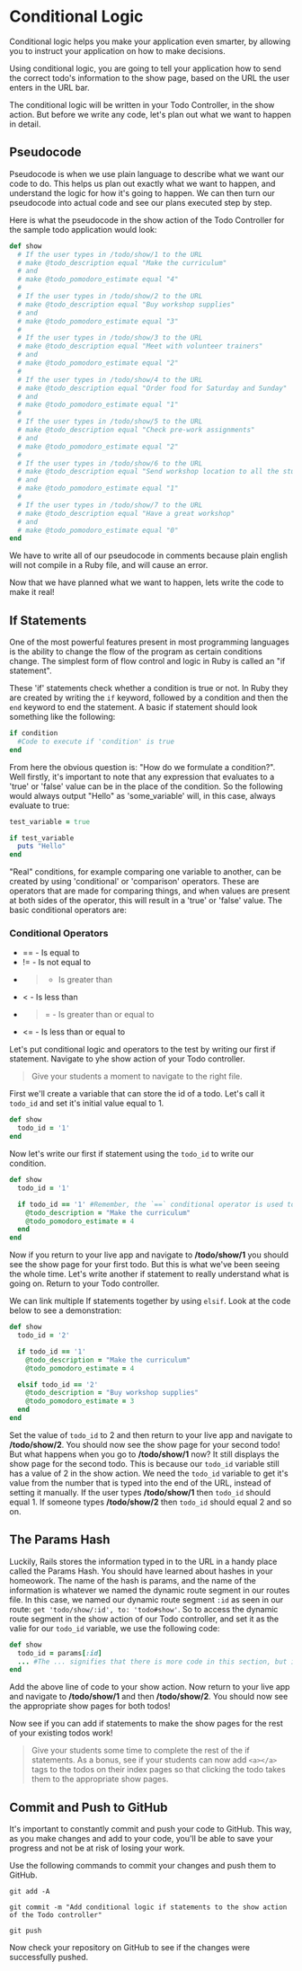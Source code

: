 # Conditional Logic
Conditional logic helps you make your application even smarter, by allowing you to instruct your application on how to make decisions.

Using conditional logic, you are going to tell your application how to send the correct todo's information to the show page, based on the URL the user enters in the URL bar.

The conditional logic will be written in your Todo Controller, in the show action. But before we write any code, let's plan out what we want to happen in detail.

## Pseudocode
Pseudocode is when we use plain language to describe what we want our code to do. This helps us plan out exactly what we want to happen, and understand the logic for how it's going to happen. We can then turn our pseudocode into actual code and see our plans executed step by step.

Here is what the pseudocode in the show action of the Todo Controller for the sample todo application would look:
```ruby
def show
  # If the user types in /todo/show/1 to the URL
  # make @todo_description equal "Make the curriculum"
  # and
  # make @todo_pomodoro_estimate equal "4"
  #
  # If the user types in /todo/show/2 to the URL
  # make @todo_description equal "Buy workshop supplies"
  # and
  # make @todo_pomodoro_estimate equal "3"
  #
  # If the user types in /todo/show/3 to the URL
  # make @todo_description equal "Meet with volunteer trainers"
  # and
  # make @todo_pomodoro_estimate equal "2"
  #
  # If the user types in /todo/show/4 to the URL
  # make @todo_description equal "Order food for Saturday and Sunday"
  # and
  # make @todo_pomodoro_estimate equal "1"
  #
  # If the user types in /todo/show/5 to the URL
  # make @todo_description equal "Check pre-work assignments"
  # and
  # make @todo_pomodoro_estimate equal "2"
  #
  # If the user types in /todo/show/6 to the URL
  # make @todo_description equal "Send workshop location to all the students"
  # and
  # make @todo_pomodoro_estimate equal "1"
  #
  # If the user types in /todo/show/7 to the URL
  # make @todo_description equal "Have a great workshop"
  # and
  # make @todo_pomodoro_estimate equal "0"
end
```

We have to write all of our pseudocode in comments because plain english will not compile in a Ruby file, and will cause an error.

Now that we have planned what we want to happen, lets write the code to make it real!

## If Statements
One of the most powerful features present in most programming languages is the ability to change the flow of the program as certain conditions change. The simplest form of flow control and logic in Ruby is called an "if statement".

These 'if' statements check whether a condition is true or not. In Ruby they are created by writing the `if` keyword, followed by a condition and then the `end` keyword to end the statement. A basic if statement should look something like the following:
```ruby
if condition
  #Code to execute if 'condition' is true
end
```

From here the obvious question is: "How do we formulate a condition?". Well firstly, it's important to note that any expression that evaluates to a 'true' or 'false' value can be in the place of the condition. So the following would always output "Hello" as 'some_variable' will, in this case, always evaluate to true:
```ruby
test_variable = true

if test_variable
  puts "Hello"
end
```

"Real" conditions, for example comparing one variable to another, can be created by using 'conditional' or 'comparison' operators. These are operators that are made for comparing things, and when values are present at both sides of the operator, this will result in a 'true' or 'false' value. The basic conditional operators are:

### Conditional Operators
  * == - Is equal to
  * != - Is not equal to
  * > - Is greater than
  * \< - Is less than
  * >= - Is greater than or equal to
  * \<= - Is less than or equal to

Let's put conditional logic and operators to the test by writing our first if statement. Navigate to yhe show action of your Todo controller.

>Give your students a moment to navigate to the right file.

First we'll create a variable that can store the id of a todo. Let's call it `todo_id` and set it's initial value equal to 1.
```ruby
def show
  todo_id = '1'
end
```

Now let's write our first if statement using the `todo_id` to write our condition.
```ruby
def show
  todo_id = '1'

  if todo_id == '1' #Remember, the `==` conditional operator is used to check if two things are equal to each other.
    @todo_description = "Make the curriculum"
    @todo_pomodoro_estimate = 4
  end
end
```

Now if you return to your live app and navigate to **/todo/show/1** you should see the show page for your first todo. But this is what we've been seeing the whole time. Let's write another if statement to really understand what is going on. Return to your Todo controller.

We can link multiple If statements together by using `elsif`. Look at the code below to see a demonstration:
```ruby
def show
  todo_id = '2'

  if todo_id == '1'
    @todo_description = "Make the curriculum"
    @todo_pomodoro_estimate = 4

  elsif todo_id == '2'
    @todo_description = "Buy workshop supplies"
    @todo_pomodoro_estimate = 3
  end
end
```

Set the value of `todo_id` to 2 and then return to your live app and navigate to **/todo/show/2**. You should now see the show page for your second todo! But what happens when you go to **/todo/show/1** now? It still displays the show page for the second todo. This is because our `todo_id` variable still has a value of 2 in the show action. We need the `todo_id` variable to get it's value from the number that is typed into the end of the URL, instead of setting it manually. If the user types **/todo/show/1** then `todo_id` should equal 1. If someone types **/todo/show/2** then `todo_id` should equal 2 and so on.

## The Params Hash
Luckily, Rails stores the information typed in to the URL in a handy place called the Params Hash. You should have learned about hashes in your homeowork. The name of the hash is params, and the name of the information is whatever we named the dynamic route segment in our routes file. In this case, we named our dynamic route segment `:id` as seen in our route: `get 'todo/show/:id', to: 'todo#show'`. So to access the dynamic route segment in the show action of our Todo controller, and set it as the valie for our `todo_id` variable, we use the following code:
```ruby
def show
  todo_id = params[:id]
  ... #The ... signifies that there is more code in this section, but is not shown in the example for the sake of brevity
end
```

Add the above line of code to your show action. Now return to your live app and navigate to **/todo/show/1** and then **/todo/show/2**. You should now see the appropriate show pages for both todos!

Now see if you can add if statements to make the show pages for the rest of your existing todos work!

>Give your students some time to complete the rest of the if statements. As a bonus, see if your students can now add `<a></a>` tags to the todos on their index pages so that clicking the todo takes them to the appropriate show pages.

## Commit and Push to GitHub
It's important to constantly commit and push your code to GitHub. This way, as you make changes and add to your code, you'll be able to save your progress and not be at risk of losing your work.

Use the following commands to commit your changes and push them to GitHub.

```shell
git add -A
```

```shell
git commit -m "Add conditional logic if statements to the show action of the Todo controller"
```

```shell
git push
```

Now check your repository on GitHub to see if the changes were successfully pushed.
